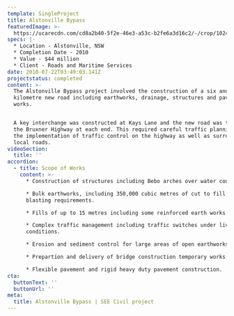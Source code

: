 ```yaml
---
template: SingleProject
title: Alstonville Bypass
featuredImage: >-
  https://ucarecdn.com/cd8a2b40-5f2e-46e3-a53c-b2fe6a3d16c2/-/crop/1024x448/0,184/-/preview/-/enhance/50/
specs: |-
  * Location - Alstonville, NSW
  * Completion Date - 2010
  * Value - $44 million
  * Client - Roads and Maritime Services
date: 2010-07-22T03:49:03.141Z
projectstatus: completed
content: >-
  The Alstonville Bypass project involved the construction of a six and half
  kilometre new road including earthworks, drainage, structures and pavement
  works. 


  A key interchange was constructed at Kays Lane and the new road was tied-in to
  the Bruxner Highway at each end. This required careful traffic planning and
  the implementation of traffic control on the highway as well as surrounding
  local roads.
videoSection:
  title: ''
accordion:
  - title: Scope of Works
    content: >-
      * Construction of structures including Bebo arches over water courses. 

      * Bulk earthworks, including 350,000 cubic metres of cut to fill with
      blasting requirements. 

      * Fills of up to 15 metres including some reinforced earth works 

      * Complex traffic management including traffic switches under live traffic
      conditions. 

      * Erosion and sediment control for large areas of open earthworks

      * Prepartion and delivery of bridge construction temporary works 

      * Flexible pavement and rigid heavy duty pavement construction.
cta:
  buttonText: ''
  buttonUrl: ''
meta:
  title: Alstonville Bypass | SEE Civil project
---
```


